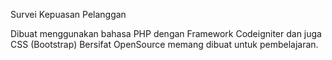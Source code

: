Survei Kepuasan Pelanggan

Dibuat menggunakan bahasa PHP dengan Framework Codeigniter dan juga CSS (Bootstrap)
Bersifat OpenSource memang dibuat untuk pembelajaran.
